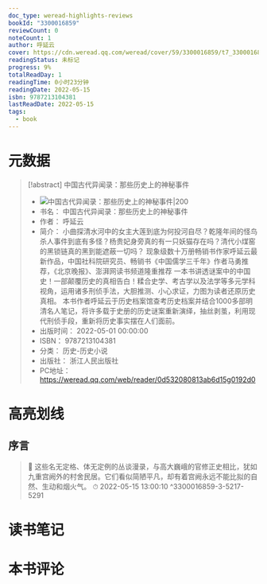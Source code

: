 ```yaml
---
doc_type: weread-highlights-reviews
bookId: "3300016859"
reviewCount: 0
noteCount: 1
author: 呼延云
cover: https://cdn.weread.qq.com/weread/cover/59/3300016859/t7_3300016859.jpg
readingStatus: 未标记
progress: 9%
totalReadDay: 1
readingTime: 0小时23分钟
readingDate: 2022-05-15
isbn: 9787213104381
lastReadDate: 2022-05-15
tags:
  - book
---
```

# 元数据
> [!abstract] 中国古代异闻录：那些历史上的神秘事件
> - ![ 中国古代异闻录：那些历史上的神秘事件|200](https://cdn.weread.qq.com/weread/cover/59/3300016859/t7_3300016859.jpg)
> - 书名： 中国古代异闻录：那些历史上的神秘事件
> - 作者： 呼延云
> - 简介： 小曲探清水河中的女主大莲到底为何投河自尽？乾隆年间的怪鸟杀人事件到底有多怪？杨贵妃身旁真的有一只妖猫存在吗？清代小煤窑的黑锁链真的黑到能遮蔽一切吗？
现象级数十万册畅销书作家呼延云最新作品，中国社科院研究员、畅销书《中国儒学三千年》作者马勇推荐，《北京晚报》、澎湃网读书频道隆重推荐
一本书讲透谜案中的中国史！一部颠覆历史的真相告白！糅合史学、考古学以及法学等多元学科视角，运用诸多刑侦手法，大胆推测、小心求证，力图为读者还原历史真相。
本书作者呼延云于历史档案馆查考历史档案并结合1000多部明清名人笔记，将许多载于史册的历史谜案重新演绎，抽丝剥茧，利用现代刑侦手段，重新将历史事实摆在人们面前。
> - 出版时间： 2022-05-01 00:00:00
> - ISBN： 9787213104381
> - 分类： 历史-历史小说
> - 出版社： 浙江人民出版社
> - PC地址：https://weread.qq.com/web/reader/0d532080813ab6d15g0192d0

# 高亮划线

## 序言

> 📌 这些名无定格、体无定例的丛谈漫录，与高大巍峨的官修正史相比，犹如九重宫阙外的村舍民居。它们看似简陋平凡，却有着宫阙永远不能比拟的自然、生动和烟火气。 
> ⏱ 2022-05-15 13:00:10 ^3300016859-3-5217-5291

# 读书笔记

# 本书评论

